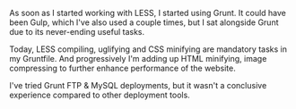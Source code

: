 As soon as I started working with LESS, I started using Grunt. It could have been Gulp, which I've also used a couple times, but I sat alongside Grunt due to its never-ending useful tasks.

Today, LESS compiling, uglifying and CSS minifying are mandatory tasks in my Gruntfile. And progressively I'm adding up HTML minifying, image compressing to further enhance performance of the website.

I've tried Grunt FTP & MySQL deployments, but it wasn't a conclusive experience compared to other deployment tools.
